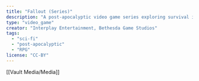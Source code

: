 ```yaml
---
title: "Fallout (Series)"
description: "A post-apocalyptic video game series exploring survival in a nuclear wasteland."
type: "video_game"
creator: "Interplay Entertainment, Bethesda Game Studios"
tags:
  - "sci-fi"
  - "post-apocalyptic"
  - "RPG"
license: "CC-BY"
---
```


[[Vault Media/Media]]